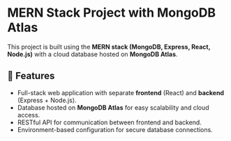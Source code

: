 # MERN Stack Project with MongoDB Atlas

This project is built using the **MERN stack (MongoDB, Express, React, Node.js)** with a cloud database hosted on **MongoDB Atlas**.  

## 🚀 Features
- Full-stack web application with separate **frontend** (React) and **backend** (Express + Node.js).
- Database hosted on **MongoDB Atlas** for easy scalability and cloud access.
- RESTful API for communication between frontend and backend.
- Environment-based configuration for secure database connections.


